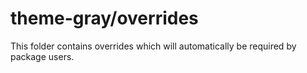 # theme-gray/overrides

This folder contains overrides which will automatically be required by package users.
